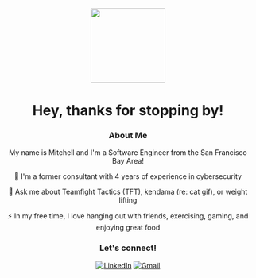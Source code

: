 <div id="header" align="center">
  <img src="https://media2.giphy.com/media/58I4kiYhb49hPLOUgB/200w.webp?cid=ecf05e47j9akgy4mqaak1z1cjjdizm23rvuui0tn5iyi329i&ep=v1_stickers_search&rid=200w.webp&ct=s" width="150"/>
  <h1>Hey, thanks for stopping by!</h1>

### About Me

My name is Mitchell and I'm a Software Engineer from the San Francisco Bay Area!

 📒  I'm a former consultant with 4 years of experience in cybersecurity

 💬  Ask me about Teamfight Tactics (TFT), kendama (re: cat gif), or weight lifting

 ⚡  In my free time, I love hanging out with friends, exercising, gaming, and enjoying great food

### Let's connect!
  
<a href="https://www.linkedin.com/in/mitchellkchan/">![LinkedIn](https://img.shields.io/badge/LinkedIn-0077B5?style=for-the-badge&logo=linkedin&logoColor=white)</a>
<a href="mailto:mitchellkchan@gmail.com">![Gmail](https://img.shields.io/badge/Gmail-D14836?style=for-the-badge&logo=gmail&logoColor=white)</a>
